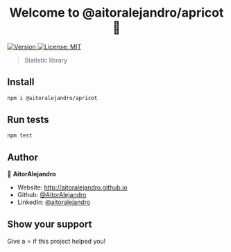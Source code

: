 <h1 align="center">Welcome to @aitoralejandro/apricot 👋</h1>
<p>
  <a href="https://www.npmjs.com/package/@aitoralejandro/apricot" target="_blank">
    <img alt="Version" src="https://img.shields.io/npm/v/@aitoralejandro/apricot.svg">
  </a>
  <a href="#" target="_blank">
    <img alt="License: MIT" src="https://img.shields.io/badge/License-MIT-yellow.svg" />
  </a>
</p>

> Statistic library

## Install

```sh
npm i @aitoralejandro/apricot
```

## Run tests

```sh
npm test
```

## Author

👤 **AitorAlejandro**

- Website: http://aitoralejandro.github.io
- Github: [@AitorAlejandro](https://github.com/AitorAlejandro)
- LinkedIn: [@aitoralejandro](https://linkedin.com/in/aitoralejandro)

## Show your support

Give a ⭐️ if this project helped you!
